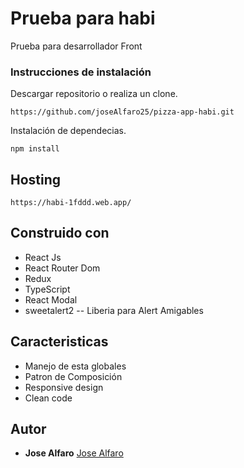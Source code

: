# Prueba para habi 

Prueba para desarrollador Front

### Instrucciones de instalación 

Descargar repositorio o realiza un clone.

```
https://github.com/joseAlfaro25/pizza-app-habi.git
```

Instalación de dependecias.

```
npm install 
```

## Hosting
```
https://habi-1fddd.web.app/
```


## Construido con

* React Js
* React Router Dom
* Redux
* TypeScript
* React Modal
* sweetalert2 -- Liberia para Alert Amigables 


## Caracteristicas

* Manejo de esta globales
* Patron de Composición
* Responsive design
* Clean code


## Autor 

* **Jose Alfaro** [Jose Alfaro](https://github.com/joseAlfaro25)

